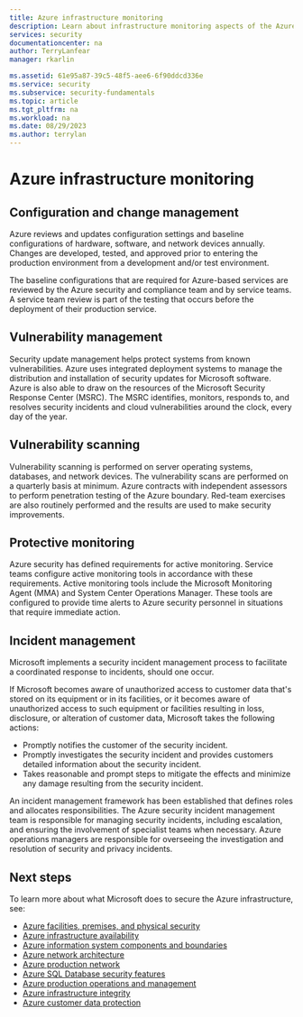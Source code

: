 ```yaml
---
title: Azure infrastructure monitoring
description: Learn about infrastructure monitoring aspects of the Azure production network, such as vulnerability scanning.
services: security
documentationcenter: na
author: TerryLanfear
manager: rkarlin

ms.assetid: 61e95a87-39c5-48f5-aee6-6f90ddcd336e
ms.service: security
ms.subservice: security-fundamentals
ms.topic: article
ms.tgt_pltfrm: na
ms.workload: na
ms.date: 08/29/2023
ms.author: terrylan
---
```


# Azure infrastructure monitoring   

## Configuration and change management
Azure reviews and updates configuration settings and baseline configurations of hardware, software, and network devices annually. Changes are developed, tested, and approved prior to entering the production environment from a development and/or test environment.

The baseline configurations that are required for Azure-based services are reviewed by the Azure security and compliance team and by service teams. A service team review is part of the testing that occurs before the deployment of their production service.

## Vulnerability management
Security update management helps protect systems from known vulnerabilities. Azure uses integrated deployment systems to manage the distribution and installation of security updates for Microsoft software. Azure is also able to draw on the resources of the Microsoft Security Response Center (MSRC). The MSRC identifies, monitors, responds to, and resolves security incidents and cloud vulnerabilities around the clock, every day of the year.

## Vulnerability scanning
Vulnerability scanning is performed on server operating systems, databases, and network devices. The vulnerability scans are performed on a quarterly basis at minimum. Azure contracts with independent assessors to perform penetration testing of the Azure boundary. Red-team exercises are also routinely performed and the results are used to make security improvements.

## Protective monitoring
Azure security has defined requirements for active monitoring. Service teams configure active monitoring tools in accordance with these requirements. Active monitoring tools include the Microsoft Monitoring Agent (MMA) and System Center Operations Manager. These tools are configured to provide time alerts to Azure security personnel in situations that require immediate action.

## Incident management
Microsoft implements a security incident management process to facilitate a coordinated response to incidents, should one occur.

If Microsoft becomes aware of unauthorized access to customer data that's stored on its equipment or in its facilities, or it becomes aware of unauthorized access to such equipment or facilities resulting in loss, disclosure, or alteration of customer data, Microsoft takes the following actions:

- Promptly notifies the customer of the security incident.
- Promptly investigates the security incident and provides customers detailed information about the security incident.
- Takes reasonable and prompt steps to mitigate the effects and minimize any damage resulting from the security incident.

An incident management framework has been established that defines roles and allocates responsibilities. The Azure security incident management team is responsible for managing security incidents, including escalation, and ensuring the involvement of specialist teams when necessary. Azure operations managers are responsible for overseeing the investigation and resolution of security and privacy incidents.

## Next steps
To learn more about what Microsoft does to secure the Azure infrastructure, see:

- [Azure facilities, premises, and physical security](physical-security.md)
- [Azure infrastructure availability](infrastructure-availability.md)
- [Azure information system components and boundaries](infrastructure-components.md)
- [Azure network architecture](infrastructure-network.md)
- [Azure production network](production-network.md)
- [Azure SQL Database security features](infrastructure-sql.md)
- [Azure production operations and management](infrastructure-operations.md)
- [Azure infrastructure integrity](infrastructure-integrity.md)
- [Azure customer data protection](protection-customer-data.md)

